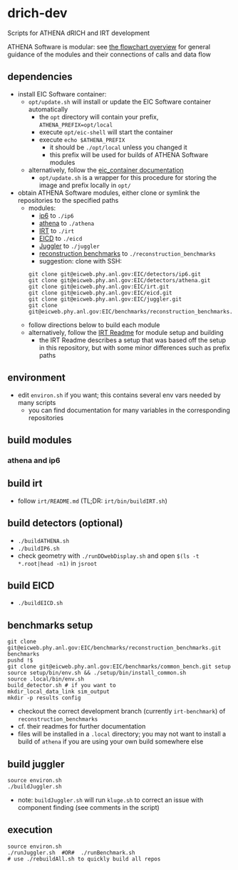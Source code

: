 # drich-dev
Scripts for ATHENA dRICH and IRT development 

ATHENA Software is modular: see [the flowchart overview](docDiagram.pdf) for general guidance of the modules and their connections of calls and data flow


## dependencies
- install EIC Software container:
  - `opt/update.sh` will install or update the EIC Software container automatically
    - the `opt` directory will contain your prefix, `ATHENA_PREFIX=opt/local`
    - execute `opt/eic-shell` will start the container
    - execute `echo $ATHENA_PREFIX`
      - it should be `./opt/local` unless you changed it
      - this prefix will be used for builds of ATHENA Software modules
  - alternatively, follow the [eic_container documentation](https://eicweb.phy.anl.gov/containers/eic_container)
    - `opt/update.sh` is a wrapper for this procedure for storing the image and prefix locally in `opt/` 
- obtain ATHENA Software modules, either clone or symlink the repositories to the specified paths
  - modules:
    - [ip6](https://eicweb.phy.anl.gov/EIC/detectors/ip6) to `./ip6`
    - [athena](https://eicweb.phy.anl.gov/EIC/detectors/athena) to `./athena`
    - [IRT](https://eicweb.phy.anl.gov/EIC/irt) to `./irt`
    - [EICD](https://eicweb.phy.anl.gov/EIC/eicd) to `./eicd`
    - [Juggler](https://eicweb.phy.anl.gov/EIC/juggler) to `./juggler`
    - [reconstruction benchmarks](https://eicweb.phy.anl.gov/EIC/benchmarks/reconstruction_benchmarks) to `./reconstruction_benchmarks`
    - suggestion: clone with SSH:
    ```
    git clone git@eicweb.phy.anl.gov:EIC/detectors/ip6.git
    git clone git@eicweb.phy.anl.gov:EIC/detectors/athena.git
    git clone git@eicweb.phy.anl.gov:EIC/irt.git
    git clone git@eicweb.phy.anl.gov:EIC/eicd.git
    git clone git@eicweb.phy.anl.gov:EIC/juggler.git
    git clone git@eicweb.phy.anl.gov:EIC/benchmarks/reconstruction_benchmarks.git
    ```
  - follow directions below to build each module
  - alternatively, follow the [IRT Readme](https://eicweb.phy.anl.gov/EIC/irt) for module setup and building
    - the IRT Readme describes a setup that was based off the setup in this repository, but with some minor differences such as prefix paths

## environment
- edit `environ.sh` if you want; this contains several env vars needed by many scripts
  - you can find documentation for many variables in the corresponding repositories

## build modules
### athena and ip6



## build irt
- follow `irt/README.md` (TL;DR: `irt/bin/buildIRT.sh`)


## build detectors (optional)
- `./buildATHENA.sh`
- `./buildIP6.sh`
- check geometry with `./runDDwebDisplay.sh` and open `$(ls -t *.root|head -n1)` in `jsroot`


## build EICD
- `./buildEICD.sh`


## benchmarks setup
```
git clone git@eicweb.phy.anl.gov:EIC/benchmarks/reconstruction_benchmarks.git benchmarks
pushd !$
git clone git@eicweb.phy.anl.gov:EIC/benchmarks/common_bench.git setup
source setup/bin/env.sh && ./setup/bin/install_common.sh
source .local/bin/env.sh
build_detector.sh # if you want to
mkdir_local_data_link sim_output
mkdir -p results config
```
- checkout the correct development branch (currently `irt-benchmark`) of
  `reconstruction_benchmarks`
- cf. their readmes for further documentation
- files will be installed in a `.local` directory; you may not want to install a build of `athena` 
  if you are using your own build somewhere else


## build juggler
```
source environ.sh
./buildJuggler.sh
```
- note: `buildJuggler.sh` will run `kluge.sh` to correct an issue with
  component finding (see comments in the script)


## execution
```
source environ.sh
./runJuggler.sh  #OR#  ./runBenchmark.sh
# use ./rebuildAll.sh to quickly build all repos
```
